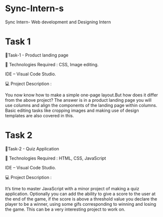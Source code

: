 # Sync-Intern-s

Sync Intern- Web development and Designing Intern

#  Task 1

🔰Task-1 - Product landing page

🚀 Technologies Required :
CSS, Image editing.

IDE – Visual Code Studio. 

💻 Project Description :

You now know how to make a simple one-page layout.But how does it differ from the above project? The answer is in a product landing page you will use columns and align the components of the landing page within columns. Basic editing tasks like cropping images and making use of design templates are also covered in this.




#  Task 2

🔰Task-2 - Quiz Application

🚀 Technologies Required :
 HTML, CSS, JavaScript

IDE – Visual Code Studio. 

💻 Project Description :

It’s time to master JavaScript with a minor project of making a quiz application. 
Optionally you can add the ability to give a score to the user at the end of the game, if the score is above a threshold value you declare the player to be a winner, using some gifs corresponding to winning and losing the game. This can be a very interesting project to work on.

